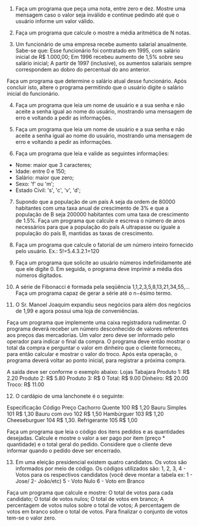 1. Faça um programa que peça uma nota, entre zero e dez. Mostre uma mensagem caso o valor seja inválido e continue pedindo até que o usuário informe um valor válido.

2. Faça um programa que calcule o mostre a média aritmética de N notas.

3. Um funcionário de uma empresa recebe aumento salarial anualmente.
Sabe-se que:
Esse funcionário foi contratado em 1995, com salário inicial de R$ 1.000,00;
Em 1996 recebeu aumento de 1,5% sobre seu salário inicial;
A partir de 1997 (inclusive), os aumentos salariais sempre correspondem ao
dobro do percentual do ano anterior.

Faça um programa que determine o salário atual desse funcionário.
Após concluir isto, altere o programa permitindo que o usuário digite o salário
inicial do funcionário.
  
4. Faça um programa que leia um nome de usuário e a sua senha e não aceite a senha igual ao nome do usuário, mostrando uma mensagem de erro e voltando a pedir as informações.

5. Faça um programa que leia um nome de usuário e a sua senha e não aceite a senha igual ao nome do usuário, mostrando uma mensagem de erro e voltando a pedir as informações.

6. Faça um programa que leia e valide as seguintes informações:
- Nome: maior que 3 caracteres;
- Idade: entre 0 e 150;
- Salário: maior que zero;
- Sexo: 'f' ou 'm';
- Estado Civil: 's', 'c', 'v', 'd';

7. Supondo que a população de um país A seja da ordem de 80000 habitantes com uma taxa anual de crescimento de 3% e que a população de B seja 200000 habitantes com uma taxa de crescimento de 1.5%. Faça um programa que calcule e escreva o número de anos necessários para que a população do país A ultrapasse ou iguale a população do país B, mantidas as taxas de crescimento.

8. Faça um programa que calcule o fatorial de um número inteiro fornecido pelo usuário. Ex.: 5!=5.4.3.2.1=120

9. Faça um programa que solicite ao usuário números indefinidamente até que ele digite 0. Em seguida, o programa deve imprimir a média dos números digitados.

10. A série de Fibonacci é formada pela seqüência 1,1,2,3,5,8,13,21,34,55,... Faça um programa capaz de gerar a série até o n−ésimo termo.

11. O Sr. Manoel Joaquim expandiu seus negócios para além dos negócios de 1,99 e agora possui uma loja de conveniências.

Faça um programa que implemente uma caixa registradora rudimentar.
O programa deverá receber um número desconhecido de valores referentes aos preços das mercadorias. Um valor zero deve ser informado pelo operador para indicar o final da compra.
O programa deve então mostrar o total da compra e perguntar o valor em dinheiro que o cliente forneceu, para então calcular e mostrar o valor do troco. Após esta operação, o programa deverá voltar ao ponto inicial, para registrar a próxima compra.

A saída deve ser conforme o exemplo abaixo:
Lojas Tabajara
Produto 1: R$ 2.20
Produto 2: R$ 5.80
Produto 3: R$ 0
Total: R$ 9.00
Dinheiro: R$ 20.00
Troco: R$ 11.00

12. O cardápio de uma lanchonete é o seguinte:

Especificação   Código  Preço
Cachorro Quente 100     R$ 1,20
Bauru Simples   101     R$ 1,30
Bauru com ovo   102     R$ 1,50
Hambúrguer      103     R$ 1,20
Cheeseburguer   104     R$ 1,30. 
Refrigerante    105     R$ 1,00

Faça um programa que leia o código dos itens pedidos e as quantidades desejadas.
Calcule e mostre o valor a ser pago por item (preço * quantidade) e o total geral do pedido.
Considere que o cliente deve informar quando o pedido deve ser encerrado.

13. Em uma eleição presidencial existem quatro candidatos. Os votos são informados por meio de código.
Os códigos utilizados são:
1, 2, 3, 4  - Votos para os respectivos candidatos (você deve montar a tabela ex: 1 - Jose/ 2- João/etc)
5 - Voto Nulo
6 - Voto em Branco

Faça um programa que calcule e mostre:
O total de votos para cada candidato;
O total de votos nulos;
O total de votos em branco;
A percentagem de votos nulos sobre o total de votos;
A percentagem de votos em branco sobre o total de votos.
Para finalizar o conjunto de votos tem-se o valor zero.

